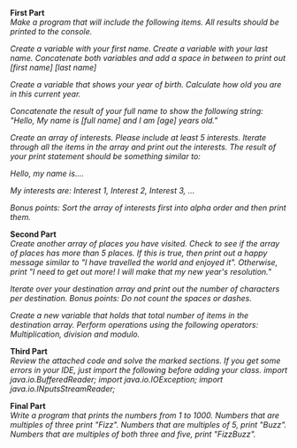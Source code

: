 <b>First Part</b></br>
<i>Make a program that will include the following items. All results should be printed to the console. 

Create a variable with your first name. 
Create a variable with your last name.
Concatenate both variables and add a space in between to print out [first name] [last name]

Create a variable that shows your year of birth. 
Calculate how old you are in this current year.

Concatenate the result of your full name to show the following string: 
"Hello, My name is [full name] and I am [age] years old."

Create an array of interests. Please include at least 5 interests. 
Iterate through all the items in the array and print out the interests. 
The result of your print statement should be something similar to: 

Hello, my name is....

My interests are: 
Interest 1,
Interest 2, 
Interest 3,
...

Bonus points: 
Sort the array of interests first into alpha order and then print them.</i>



<b>Second Part</b></br> 
<i>Create another array of places you have visited. 
Check to see if the array of places has more than 5 places. If this is true, then print out a happy message similar to "I have travelled the world and enjoyed it". Otherwise, print "I need to get out more! I will make that my new year's resolution."

Iterate over your destination array and print out the number of characters per destination. 
Bonus points: Do not count the spaces or dashes.

Create a new variable that holds that total number of items in the destination array. 
Perform operations using the following operators: Multiplication, division and modulo.</i>

<b>Third Part</b></br> 
<i>Review the attached code and solve the marked sections. If you get some errors in your IDE, just import the following before adding your class. 
import java.io.BufferedReader;
import java.io.IOException;
import java.io.INputsStreamReader;</i>

<b>Final Part</b></br> 
<i>Write a program that prints the numbers from 1 to 1000. Numbers that are multiples of three print "Fizz". Numbers that are multiples of 5, print "Buzz". Numbers that are multiples of both three and five, print "FizzBuzz".</i>
